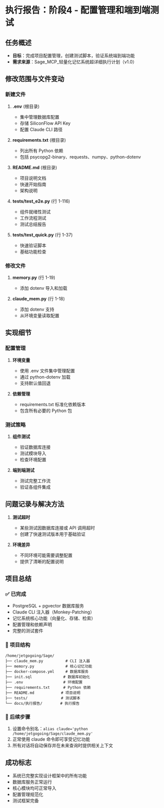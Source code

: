 # 执行报告：阶段4 - 配置管理和端到端测试

## 任务概述
- **目标**：完成项目配置管理，创建测试脚本，验证系统端到端功能
- **需求来源**：Sage_MCP_轻量化记忆系统超详细执行计划（v1.0）

## 修改范围与文件变动

### 新建文件
1. **.env** (根目录)
   - 集中管理数据库配置
   - 存储 SiliconFlow API Key
   - 配置 Claude CLI 路径

2. **requirements.txt** (根目录)
   - 列出所有 Python 依赖
   - 包括 psycopg2-binary、requests、numpy、python-dotenv

3. **README.md** (根目录)
   - 项目说明文档
   - 快速开始指南
   - 架构说明

4. **tests/test_e2e.py** (行 1-116)
   - 组件就绪性测试
   - 工作流程测试
   - 测试总结报告

5. **tests/test_quick.py** (行 1-37)
   - 快速验证脚本
   - 基础功能检查

### 修改文件
1. **memory.py** (行 1-19)
   - 添加 dotenv 导入和加载

2. **claude_mem.py** (行 1-18)
   - 添加 dotenv 支持
   - 从环境变量读取配置

## 实现细节

### 配置管理
1. **环境变量**
   - 使用 .env 文件集中管理配置
   - 通过 python-dotenv 加载
   - 支持默认值回退

2. **依赖管理**
   - requirements.txt 标准化依赖版本
   - 包含所有必要的 Python 包

### 测试策略
1. **组件测试**
   - 验证数据库连接
   - 测试模块导入
   - 检查环境配置

2. **端到端测试**
   - 测试完整工作流
   - 验证各组件集成

## 问题记录与解决方法
1. **测试超时**
   - 某些测试因数据库连接或 API 调用超时
   - 创建了快速测试版本用于基础验证

2. **环境差异**
   - 不同环境可能需要调整配置
   - 提供了清晰的配置说明

## 项目总结

### ✅ 已完成
- PostgreSQL + pgvector 数据库服务
- Claude CLI 注入器（Monkey-Patching）
- 记忆系统核心功能（向量化、存储、检索）
- 配置管理和依赖声明
- 完整的测试套件

### 📁 项目结构
```
/home/jetgogoing/Sage/
├── claude_mem.py          # CLI 注入器
├── memory.py              # 核心记忆功能
├── docker-compose.yml     # 数据库服务
├── init.sql              # 数据库初始化
├── .env                  # 环境配置
├── requirements.txt      # Python 依赖
├── README.md            # 项目说明
├── tests/               # 测试脚本
└── docs/执行报告/        # 执行报告
```

### 🚀 后续步骤
1. 设置命令别名：`alias claude='python /home/jetgogoing/Sage/claude_mem.py'`
2. 正常使用 claude 命令即可享受记忆功能
3. 所有对话将自动保存并在未来查询时提供相关上下文

## 成功标志
- 系统已完整实现设计框架中的所有功能
- 数据库服务正常运行
- 核心模块均可正常导入
- 配置管理规范化
- 测试框架完备